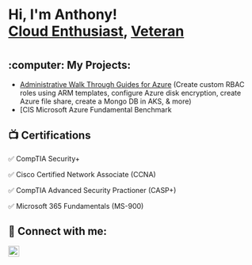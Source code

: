 <h1>Hi, I'm Anthony! <br/><a href="https://github.com/azou47">Cloud Enthusiast</a>, <a href="https://www.linkedin.com/in/anthony-zou/">Veteran</a> <h1>

<h2>:computer: My Projects:</h2>

- [Administrative Walk Through Guides for Azure](https://github.com/apsessoms/AzureCustomRBACRole) (Create custom RBAC roles using ARM templates, configure Azure disk encryption, create Azure file share, create a Mongo DB in AKS, & more)
- [CIS Microsoft Azure Fundamental Benchmark

<h2>📺 Certifications</h2>

:white_check_mark: CompTIA Security+

:white_check_mark: Cisco Certified Network Associate (CCNA)

:white_check_mark: CompTIA Advanced Security Practioner (CASP+)

:white_check_mark: Microsoft 365 Fundamentals (MS-900)

<h2> 🤳 Connect with me:</h2>

[<img align="left" alt="PenderSessoms | LinkedIn" width="22px" src="https://cdn.jsdelivr.net/npm/simple-icons@v3/icons/linkedin.svg" />][linkedin]

[linkedin]: https://www.linkedin.com/in/anthony-zou


